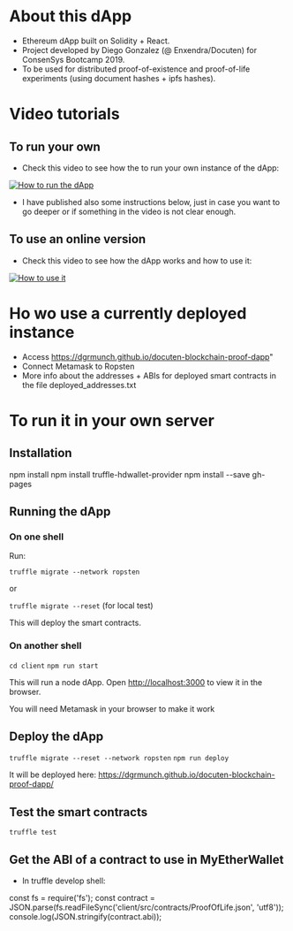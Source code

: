 # About this dApp

* Ethereum dApp built on Solidity + React.
* Project developed by Diego Gonzalez (@ Enxendra/Docuten) for ConsenSys Bootcamp 2019.
* To be used for distributed proof-of-existence and proof-of-life experiments (using document hashes + ipfs hashes).


# Video tutorials 

## To run your own

* Check this video to see how the to run your own instance of the dApp:

[![How to run the dApp](http://img.youtube.com/vi/U5QU9qvx7fA/0.jpg)](https://www.youtube.com/watch?v=U5QU9qvx7fA "How to run the dApp")

* I have published also some instructions below, just in case you want to go deeper or if something in the video is not clear enough.

## To use an online version

* Check this video to see how the dApp works and how to use it:

[![How to use it](http://img.youtube.com/vi/p14buBTG1kY/0.jpg)](https://www.youtube.com/watch?v=p14buBTG1kY "How to use it")



# Ho wo use a currently deployed instance

* Access https://dgrmunch.github.io/docuten-blockchain-proof-dapp"
* Connect Metamask to Ropsten
* More info about the addresses + ABIs for deployed smart contracts in the file deployed_addresses.txt

# To run it in your own server

## Installation

npm install
npm install truffle-hdwallet-provider
npm install --save gh-pages


## Running the dApp

### On one shell

Run:

`truffle migrate --network ropsten`

or

`truffle migrate --reset` (for local test)


This will deploy the smart contracts.

### On another shell

`cd client`
`npm run start`

This will run a node dApp. Open [http://localhost:3000](http://localhost:3000) to view it in the browser.

You will need Metamask in your browser to make it work<br>


## Deploy the dApp

`truffle migrate --reset --network ropsten`
`npm run deploy`

It will be deployed here: https://dgrmunch.github.io/docuten-blockchain-proof-dapp/


## Test the smart contracts

`truffle test`


## Get the ABI of a contract to use in MyEtherWallet 

* In truffle develop shell:

const fs = require('fs');
const contract = JSON.parse(fs.readFileSync('client/src/contracts/ProofOfLife.json', 'utf8'));
console.log(JSON.stringify(contract.abi));